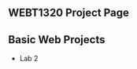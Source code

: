## WEBT1320 Project Page

<h2>Basic Web Projects</h2>

<ul>

<li><a herf="Lab2/index.html" target="_blank">Lab 2</a></li>

</ul>